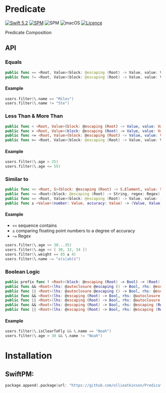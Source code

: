 # Predicate

[![Swift 5.2](https://img.shields.io/badge/swift-5.2-ED523F.svg?style=flat)](https://swift.org/download/) 
[![SPM](https://img.shields.io/badge/swift-SPM-ED523F.svg?style=flat)](https://swift.org/package-manager/)
![SPM](https://img.shields.io/badge/os-linux-lightgrey.svg?style=flat)
![macOS](https://img.shields.io/badge/os-macOS-lightgrey.svg?style=flat)
[![Licence](https://img.shields.io/badge/License-MIT-yellow.svg?style=flat)](LICENCE)

Predicate Composition

## API

### Equals
```swift
public func == <Root, Value>(block: @escaping (Root) -> Value, value: Value) -> (Root) -> Bool where Value : Equatable
public func != <Root, Value>(block: @escaping (Root) -> Value, value: Value) -> (Root) -> Bool where Value : Equatable
```

#### Example
```swift
users.filter(\.name == "Milos")
users.filter(\.name != "Ste")
```

### Less Than & More Than
```swift
public func < <Root, Value>(block: @escaping (Root) -> Value, value: Value) -> (Root) -> Bool where Value : Comparable
public func > <Root, Value>(block: @escaping (Root) -> Value, value: Value) -> (Root) -> Bool where Value : Comparable
public func <= <Root, Value>(block: @escaping (Root) -> Value, value: Value) -> (Root) -> Bool where Value : Comparable
public func >= <Root, Value>(block: @escaping (Root) -> Value, value: Value) -> (Root) -> Bool where Value : Comparable
```

#### Example
```swift
users.filter(\.age > 25)
users.filter(\.age <= 55)
```

### Similar to

```swift
public func << <Root, S>(block: @escaping (Root) -> S.Element, value: S) -> (Root) -> Bool where S : Sequence, S.Element : Equatable
public func ~= <Root>(block: @escaping (Root) -> String, regex: Regex) -> (Root) -> Bool
public func == <Root, Value>(block: @escaping (Root) -> Value, value: (Value, Value)) -> (Root) -> Bool where Value : FloatingPoint
public func ± <Value>(number: Value, accuracy: Value) -> (Value, Value) where Value : FloatingPoint
```

#### Example

- `<<` sequence contains
- `±` comparing floating point numbers to a degree of accuracy
- `~=` Regex

```swift
users.filter(\.age << 30...35)
users.filter(\.age << [ 30, 32, 34 ])
users.filter(\.weight == 85 ± 4)
users.filter(\.name ~= "o(s|ah)$")
```

### Boolean Logic

```swift
public prefix func ! <Root>(block: @escaping (Root) -> Bool) -> (Root) -> Bool
public func && <Root>(lhs: @autoclosure @escaping () -> Bool, rhs: @escaping (Root) -> Bool) -> (Root) -> Bool
public func || <Root>(lhs: @autoclosure @escaping () -> Bool, rhs: @escaping (Root) -> Bool) -> (Root) -> Bool
public func && <Root>(lhs: @escaping (Root) -> Bool, rhs: @autoclosure @escaping () -> Bool) -> (Root) -> Bool
public func || <Root>(lhs: @escaping (Root) -> Bool, rhs: @autoclosure @escaping () -> Bool) -> (Root) -> Bool
public func && <Root>(lhs: @escaping (Root) -> Bool, rhs: @escaping (Root) -> Bool) -> (Root) -> Bool
public func || <Root>(lhs: @escaping (Root) -> Bool, rhs: @escaping (Root) -> Bool) -> (Root) -> Bool
```

#### Example

```swift
users.filter(\.isClearToFly && \.name == "Noah")
users.filter(\.age > 30 && \.name != "Noah")
```

# Installation

## SwiftPM:

```swift
package.append(.package(url: "https://github.com/ollieatkinson/Predicate", from: "1.0.0"))
```
